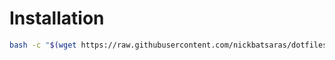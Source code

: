 # Installation
```bash
bash -c "$(wget https://raw.githubusercontent.com/nickbatsaras/dotfiles/arch/bash/install.sh -O -)"
```
